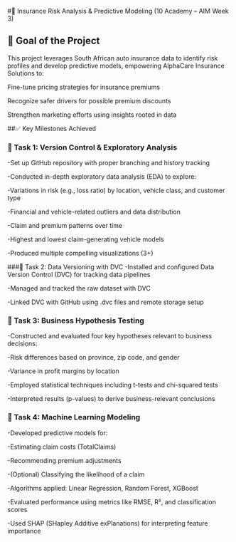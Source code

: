 #🧠 Insurance Risk Analysis & Predictive Modeling (10 Academy – AIM Week 3)

## 🎯 Goal of the Project
This project leverages South African auto insurance data to identify risk profiles and develop predictive models, empowering AlphaCare Insurance Solutions to:

Fine-tune pricing strategies for insurance premiums

Recognize safer drivers for possible premium discounts

Strengthen marketing efforts using insights rooted in data

##✅ Key Milestones Achieved
### 📌 Task 1: Version Control & Exploratory Analysis
-Set up GitHub repository with proper branching and history tracking

-Conducted in-depth exploratory data analysis (EDA) to explore:

-Variations in risk (e.g., loss ratio) by location, vehicle class, and customer type

-Financial and vehicle-related outliers and data distribution

-Claim and premium patterns over time

-Highest and lowest claim-generating vehicle models

-Produced multiple compelling visualizations (3+)

###📌 Task 2: Data Versioning with DVC
-Installed and configured Data Version Control (DVC) for tracking data pipelines

-Managed and tracked the raw dataset with DVC

-Linked DVC with GitHub using .dvc files and remote storage setup

### 📌 Task 3: Business Hypothesis Testing
-Constructed and evaluated four key hypotheses relevant to business decisions:

-Risk differences based on province, zip code, and gender

-Variance in profit margins by location

-Employed statistical techniques including t-tests and chi-squared tests

-Interpreted results (p-values) to derive business-relevant conclusions

### 📌 Task 4: Machine Learning Modeling
-Developed predictive models for:

-Estimating claim costs (TotalClaims)

-Recommending premium adjustments

-(Optional) Classifying the likelihood of a claim

-Algorithms applied: Linear Regression, Random Forest, XGBoost

-Evaluated performance using metrics like RMSE, R², and classification scores

-Used SHAP (SHapley Additive exPlanations) for interpreting feature importance
